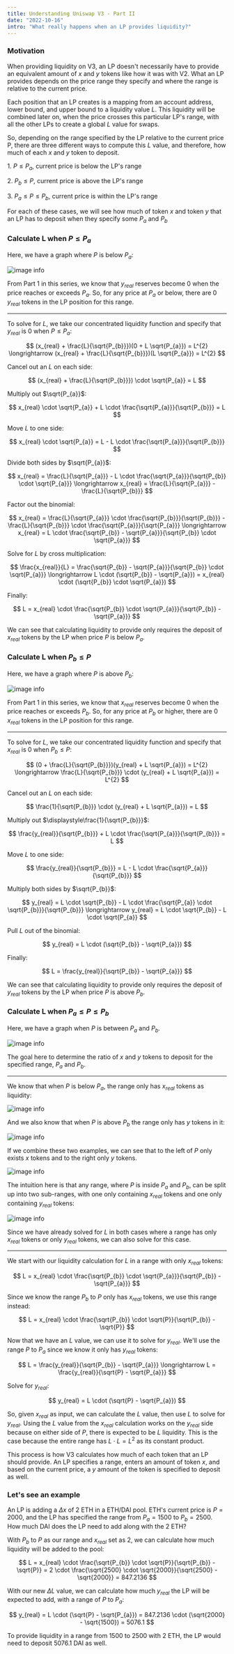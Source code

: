 ```yaml
---
title: Understanding Uniswap V3 - Part II
date: "2022-10-16"
intro: "What really happens when an LP provides liquidity?"
---
```


### Motivation

When providing liquidity on V3, an LP doesn't necessarily have to provide an equivalent amount of $x$ and $y$ tokens like how it was with V2. What an LP provides depends on the price range they specify and where the range is relative to the current price.

Each position that an LP creates is a mapping from an account address, lower bound, and upper bound to a liquidity value $L$. This liquidity will be combined later on, when the price crosses this particular LP's range, with all the other LPs to create a global $L$ value for swaps. 

So, depending on the range specified by the LP relative to the current price P, there are three different ways to compute this $L$ value, and therefore, how much of each $x$ and $y$ token to deposit.

1\. $P \leq P_{a}$, current price is below the LP's range

2\. $P_{b} \leq P$, current price is above the LP's range

3\. $P_{a} \le P \le P_{b}$, current price is within the LP's range

For each of these cases, we will see how much of token $x$ and token $y$ that an LP has to deposit when they specify some $P_{a}$ and $P_{b}$

### Calculate L when $P \leq P_{a}$

Here, we have a graph where $P$ is below $P_{a}$:

![image info](./curve-1.svg)

From Part 1 in this series, we know that $y_{real}$ reserves become $0$ when the price reaches or exceeds $P_{a}$. So, for any price at $P_{a}$ or below, there are $0$ $y_{real}$ tokens in the LP position for this range. 

---

To solve for $L$, we take our concentrated liquidity function and specify that $y_{real}$ is $0$ when $P \leq P_{a}$:

$$
(x_{real} + \frac{L}{\sqrt{P_{b}}})(0 + L \sqrt{P_{a}}) = L^{2} \longrightarrow (x_{real} + \frac{L}{\sqrt{P_{b}}})(L \sqrt{P_{a}}) = L^{2}
$$

Cancel out an $L$ on each side:

$$
(x_{real} + \frac{L}{\sqrt{P_{b}}}) \cdot \sqrt{P_{a}} = L
$$

Multiply out $\sqrt{P_{a}}$:

$$
x_{real} \cdot \sqrt{P_{a}} + L \cdot \frac{\sqrt{P_{a}}}{\sqrt{P_{b}}} = L
$$

Move $L$ to one side:

$$
x_{real} \cdot \sqrt{P_{a}} = L - L \cdot \frac{\sqrt{P_{a}}}{\sqrt{P_{b}}} 
$$

Divide both sides by $\sqrt{P_{a}}$:

$$
x_{real} = \frac{L}{\sqrt{P_{a}}} - L \cdot \frac{\sqrt{P_{a}}}{\sqrt{P_{b}} \cdot \sqrt{P_{a}}}
\longrightarrow
x_{real} = \frac{L}{\sqrt{P_{a}}} - \frac{L}{\sqrt{P_{b}}} 
$$

Factor out the binomial:

$$
x_{real} = \frac{L}{\sqrt{P_{a}}} \cdot \frac{\sqrt{P_{b}}}{\sqrt{P_{b}}} - \frac{L}{\sqrt{P_{b}}} \cdot \frac{\sqrt{P_{a}}}{\sqrt{P_{a}}}
\longrightarrow
x_{real} = L \cdot \frac{\sqrt{P_{b}} - \sqrt{P_{a}}}{\sqrt{P_{b}} \cdot \sqrt{P_{a}}}
$$

Solve for $L$ by cross multiplication:

$$
\frac{x_{real}}{L} = \frac{\sqrt{P_{b}} - \sqrt{P_{a}}}{\sqrt{P_{b}} \cdot \sqrt{P_{a}}}
\longrightarrow
L \cdot (\sqrt{P_{b}} - \sqrt{P_{a}}) = x_{real} \cdot (\sqrt{P_{b}} \cdot \sqrt{P_{a}})
$$

Finally:

$$
L = x_{real} \cdot \frac{\sqrt{P_{b}} \cdot \sqrt{P_{a}}}{\sqrt{P_{b}} - \sqrt{P_{a}}}
$$

We can see that calculating liquidity to provide only requires the deposit of $x_{real}$ tokens by the LP when price $P$ is below $P_{a}$.

### Calculate L when $P_{b} \leq P$

Here, we have a graph where $P$ is above $P_{b}$:

![image info](./curve-2.svg)

From Part 1 in this series, we know that $x_{real}$ reserves become 0 when the price reaches or exceeds $P_{b}$. So, for any price at $P_{b}$ or higher, there are $0$ $x_{real}$ tokens in the LP position for this range.

---

To solve for $L$, we take our concentrated liquidity function and specify that $x_{real}$ is $0$ when $P_{b} \leq P$:

$$
(0 + \frac{L}{\sqrt{P_{b}}})(y_{real} + L \sqrt{P_{a}}) = L^{2}
\longrightarrow
\frac{L}{\sqrt{P_{b}}} \cdot (y_{real} + L \sqrt{P_{a}}) = L^{2}
$$

Cancel out an $L$ on each side:

$$
\frac{1}{\sqrt{P_{b}}} \cdot (y_{real} + L \sqrt{P_{a}}) = L
$$

Multiply out $\displaystyle\frac{1}{\sqrt{P_{b}}}$:

$$
\frac{y_{real}}{\sqrt{P_{b}}} + L \cdot \frac{\sqrt{P_{a}}}{\sqrt{P_{b}}} = L
$$

Move $L$ to one side:

$$
\frac{y_{real}}{\sqrt{P_{b}}} = L - L \cdot \frac{\sqrt{P_{a}}}{\sqrt{P_{b}}}
$$

Multiply both sides by $\sqrt{P_{b}}$:

$$
y_{real} = L \cdot \sqrt{P_{b}} - L \cdot \frac{\sqrt{P_{a}} \cdot \sqrt{P_{b}}}{\sqrt{P_{b}}}
\longrightarrow
y_{real} = L \cdot \sqrt{P_{b}} - L \cdot \sqrt{P_{a}}
$$

Pull $L$ out of the binomial:

$$
y_{real} = L \cdot (\sqrt{P_{b}} - \sqrt{P_{a}})
$$

Finally: 

$$
L = \frac{y_{real}}{\sqrt{P_{b}} - \sqrt{P_{a}}}
$$

We can see that calculating liquidity to provide only requires the deposit of $y_{real}$ tokens by the LP when price $P$ is above $P_{b}$.

### Calculate L when $P_{a} \le P \le P_{b}$

Here, we have a graph when $P$ is between $P_{a}$ and $P_{b}$.

![image info](./curve-3.svg)

The goal here to determine the ratio of $x$ and $y$ tokens to deposit for the specified range, $P_{a}$ and $P_{b}$.

--- 

We know that when $P$ is below $P_{a}$, the range only has $x_{real}$ tokens as liquidity:

![image info](./line-1.svg)

And we also know that when $P$ is above $P_{b}$ the range only has $y$ tokens in it: 

![image info](./line-2.svg)

If we combine these two examples, we can see that to the left of $P$ only exists $x$ tokens and to the right only $y$ tokens.

![image info](./line-3a.svg)

The intuition here is that any range, where $P$ is inside $P_{a}$ and $P_{b}$, can be split up into two sub-ranges, with one only containing $x_{real}$ tokens and one only containing $y_{real}$  tokens:

![image info](./line-4.svg)

Since we have already solved for $L$ in both cases where a range has only $x_{real}$ tokens or only $y_{real}$ tokens, we can also solve for this case.

---

We start with our liquidity calculation for $L$ in a range with only $x_{real}$ tokens:

$$
L = x_{real} \cdot \frac{\sqrt{P_{b}} \cdot \sqrt{P_{a}}}{\sqrt{P_{b}} - \sqrt{P_{a}}}
$$

Since we know the range $P_{b}$ to $P$ only has $x_{real}$ tokens, we use this range instead:

$$
L = x_{real} \cdot \frac{\sqrt{P_{b}} \cdot \sqrt{P}}{\sqrt{P_{b}} - \sqrt{P}}
$$

Now that we have an $L$ value, we can use it to solve for $y_{real}$. We'll use the range $P$ to $P_{a}$ since we know it only has $y_{real}$ tokens:

$$
L = \frac{y_{real}}{\sqrt{P_{b}} - \sqrt{P_{a}}}
\longrightarrow
L = \frac{y_{real}}{\sqrt{P} - \sqrt{P_{a}}}
$$

Solve for $y_{real}$:

$$
y_{real} = L \cdot (\sqrt{P} - \sqrt{P_{a}})
$$

So, given $x_{real}$ as input, we can calculate the $L$ value, then use $L$ to solve for $y_{real}$. Using the $L$ value from the $x_{real}$ calculation works on the $y_{real}$ side because on either side of $P$, there is expected to be $L$ liquidity. This is the case because the entire range has $L \cdot L = L^{2}$ as its constant product. 

This process is how V3 calculates how much of each token that an LP should provide. An LP specifies a range, enters an amount of token $x$, and based on the current price, a $y$ amount of the token is specified to deposit as well. 

### Let's see an example

An LP is adding a $\Delta x$ of $2$ ETH in a ETH/DAI pool. ETH's current price is $P = 2000$, and the LP has specified the range from $P_{a} = 1500$ to $P_{b} = 2500$. How much DAI does the LP need to add along with the $2$ ETH?

With $P_{b}$ to $P$ as our range and $x_{real}$ set as $2$, we can calculate how much liquidity will be added to the pool:

$$
L = x_{real} \cdot \frac{\sqrt{P_{b}} \cdot \sqrt{P}}{\sqrt{P_{b}} - \sqrt{P}} = 
2 \cdot \frac{\sqrt{2500} \cdot \sqrt{2000}}{\sqrt{2500} - \sqrt{2000}} = 847.2136
$$

With our new $\Delta L$ value, we can calculate how much $y_{real}$ the LP will be expected to add, with a range of $P$ to $P_{a}$:

$$
y_{real} = L \cdot (\sqrt{P} - \sqrt{P_{a}}) = 847.2136 \cdot (\sqrt{2000} - \sqrt{1500}) = 5076.1
$$

To provide liquidity in a range from $1500$ to $2500$ with $2$ ETH, the LP would need to deposit $5076.1$ DAI as well.